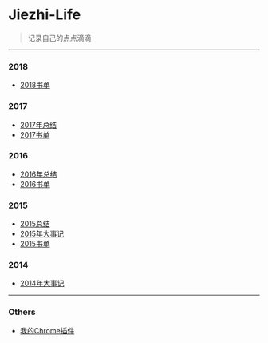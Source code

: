 Jiezhi-Life
===========

> 记录自己的点点滴滴

---

### 2018
* [2018书单](2018/book2018.md)

### 2017
* [2017年总结](http://jiezhi.github.io/2018/01/01/welcome-2018/)
* [2017书单](2017/book2017.md)

### 2016
* [2016年总结](http://jiezhi.github.io/2017/03/09/welcome-2017/)
* [2016书单](2016/book2016.md)

### 2015
* [2015总结](2015/2015-Summary.md)
* [2015年大事记](2015/2015-Event.md)
* [2015书单](2015/2015-Book.md)

### 2014
* [2014年大事记](2014/summary2014.md)

---

### Others

* [我的Chrome插件](others/my_chrome_extension.md)
